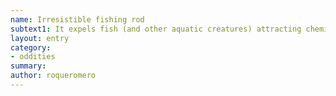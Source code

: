 ```yaml
---
name: Irresistible fishing rod
subtext1: It expels fish (and other aquatic creatures) attracting chemicals.
layout: entry
category:
- oddities
summary: 
author: roqueromero
---
```

